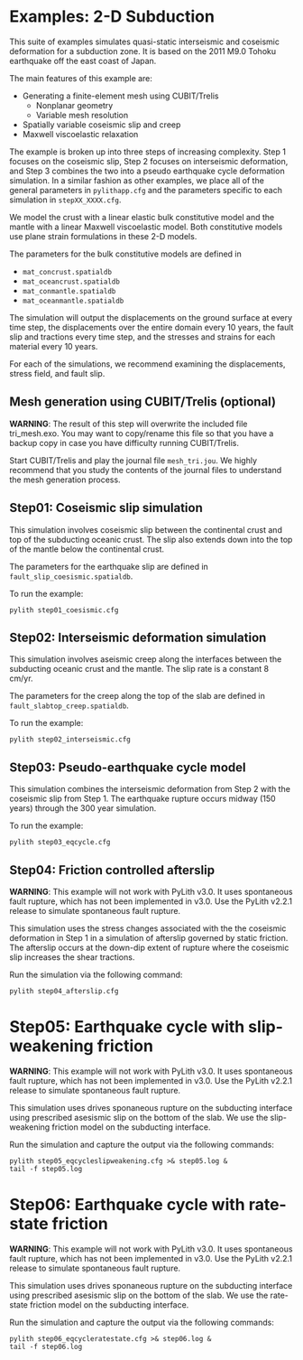 # Examples: 2-D Subduction

This suite of examples simulates quasi-static interseismic and
coseismic deformation for a subduction zone. It is based on the 2011
M9.0 Tohoku earthquake off the east coast of Japan.

The main features of this example are:

* Generating a finite-element mesh using CUBIT/Trelis
  * Nonplanar geometry
  * Variable mesh resolution
* Spatially variable coseismic slip and creep
* Maxwell viscoelastic relaxation

The example is broken up into three steps of increasing
complexity. Step 1 focuses on the coseismic slip, Step 2 focuses on
interseismic deformation, and Step 3 combines the two into a pseudo
earthquake cycle deformation simulation. In a similar fashion as other
examples, we place all of the general parameters in `pylithapp.cfg` and
the parameters specific to each simulation in `stepXX_XXXX.cfg`.

We model the crust with a linear elastic bulk constitutive model and
the mantle with a linear Maxwell viscoelastic model. Both constitutive
models use plane strain formulations in these 2-D models.

The parameters for the bulk constitutive models are defined in
  * `mat_concrust.spatialdb`
  * `mat_oceancrust.spatialdb`
  * `mat_conmantle.spatialdb`
  * `mat_oceanmantle.spatialdb`

The simulation will output the displacements on the ground surface at
every time step, the displacements over the entire domain every 10
years, the fault slip and tractions every time step, and the stresses
and strains for each material every 10 years.

For each of the simulations, we recommend examining the displacements,
stress field, and fault slip.

## Mesh generation using CUBIT/Trelis (optional)

**WARNING**: The result of this step will overwrite the included file
tri_mesh.exo. You may want to copy/rename this file so that you have a
backup copy in case you have difficulty running CUBIT/Trelis.

Start CUBIT/Trelis and play the journal file `mesh_tri.jou`. We highly
recommend that you study the contents of the journal files to
understand the mesh generation process.


## Step01: Coseismic slip simulation

This simulation involves coseismic slip between the continental crust
and top of the subducting oceanic crust. The slip also extends down
into the top of the mantle below the continental crust.

The parameters for the earthquake slip are defined in
`fault_slip_coesismic.spatialdb`.

To run the example:
```
pylith step01_coesismic.cfg
```


## Step02: Interseismic deformation simulation

This simulation involves aseismic creep along the interfaces between
the subducting oceanic crust and the mantle. The slip rate is a
constant 8 cm/yr.

The parameters for the creep along the top of the slab are defined in 
`fault_slabtop_creep.spatialdb`.

To run the example:
```
pylith step02_interseismic.cfg
```


## Step03: Pseudo-earthquake cycle model

This simulation combines the interseismic deformation from Step 2
with the coseismic slip from Step 1. The earthquake rupture occurs
midway (150 years) through the 300 year simulation.

To run the example:
```
pylith step03_eqcycle.cfg
```

## Step04: Friction controlled afterslip

**WARNING**: This example will not work with PyLith v3.0. It uses
spontaneous fault rupture, which has not been implemented in v3.0. Use
the PyLith v2.2.1 release to simulate spontaneous fault rupture.

This simulation uses the stress changes associated with the the
coseismic deformation in Step 1 in a simulation of afterslip
governed by static friction. The afterslip occurs at the down-dip
extent of rupture where the coseismic slip increases the shear
tractions.

Run the simulation via the following command:
```
pylith step04_afterslip.cfg
```


# Step05: Earthquake cycle with slip-weakening friction

**WARNING**: This example will not work with PyLith v3.0. It uses
spontaneous fault rupture, which has not been implemented in v3.0. Use
the PyLith v2.2.1 release to simulate spontaneous fault rupture.

This simulation uses drives sponaneous rupture on the subducting
interface using prescribed asesismic slip on the bottom of the
slab. We use the slip-weakening friction model on the subducting
interface.

Run the simulation and capture the output via the following commands:
```
pylith step05_eqcycleslipweakening.cfg >& step05.log &
tail -f step05.log
```


# Step06: Earthquake cycle with rate-state friction

**WARNING**: This example will not work with PyLith v3.0. It uses
spontaneous fault rupture, which has not been implemented in v3.0. Use
the PyLith v2.2.1 release to simulate spontaneous fault rupture.

This simulation uses drives sponaneous rupture on the subducting
interface using prescribed asesismic slip on the bottom of the
slab. We use the rate-state friction model on the subducting
interface.

Run the simulation and capture the output via the following commands:
```
pylith step06_eqcycleratestate.cfg >& step06.log &
tail -f step06.log
```

